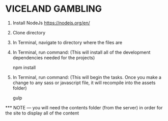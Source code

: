# VICELAND GAMBLING

1) Install NodeJs <https://nodejs.org/en/>

2) Clone directory

3) In Terminal, navigate to directory where the files are

4) In Terminal, run command: (This will install all of the development dependencies needed for the projects)
	
	npm install
	
5) In Terminal, run command: (This will begin the tasks. Once you make a change to any sass or javascript file, it will recompile into the assets folder) 

	gulp
	
	
	
	
*** NOTE — you will need the contents folder (from the server) in order for the site to display all of the content